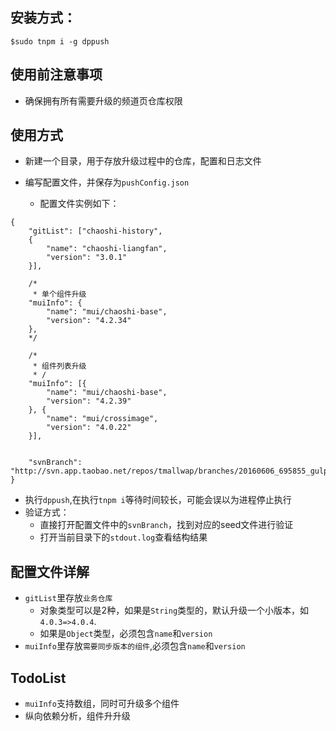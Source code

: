 ## 安装方式：

```
$sudo tnpm i -g dppush
```
## 使用前注意事项

- 确保拥有所有需要升级的频道页仓库权限

## 使用方式

- 新建一个目录，用于存放升级过程中的仓库，配置和日志文件
- 编写配置文件，并保存为`pushConfig.json`

  - 配置文件实例如下：
  
```
{
    "gitList": ["chaoshi-history", 
    {
        "name": "chaoshi-liangfan",
        "version": "3.0.1"
    }],

    /*
     * 单个组件升级
    "muiInfo": {
        "name": "mui/chaoshi-base",
        "version": "4.2.34"
    },
    */

    /*
     * 组件列表升级
     * /
    "muiInfo": [{
        "name": "mui/chaoshi-base",
        "version": "4.2.39"
    }, {
        "name": "mui/crossimage",
        "version": "4.0.22"
    }],


    "svnBranch": "http://svn.app.taobao.net/repos/tmallwap/branches/20160606_695855_gulptest_1/"
}
```

- 执行`dppush`,在执行`tnpm i`等待时间较长，可能会误以为进程停止执行
- 验证方式：
  - 直接打开配置文件中的`svnBranch`，找到对应的seed文件进行验证
  - 打开当前目录下的`stdout.log`查看结构结果
  
## 配置文件详解

- `gitList`里存放`业务仓库`
  - 对象类型可以是2种，如果是`String`类型的，默认升级一个小版本，如`4.0.3=>4.0.4`.
  - 如果是`Object`类型，必须包含`name`和`version`
- `muiInfo`里存放`需要同步版本的组件`,必须包含`name`和`version`


## TodoList
- `muiInfo`支持数组，同时可升级多个组件
- 纵向依赖分析，组件升升级
